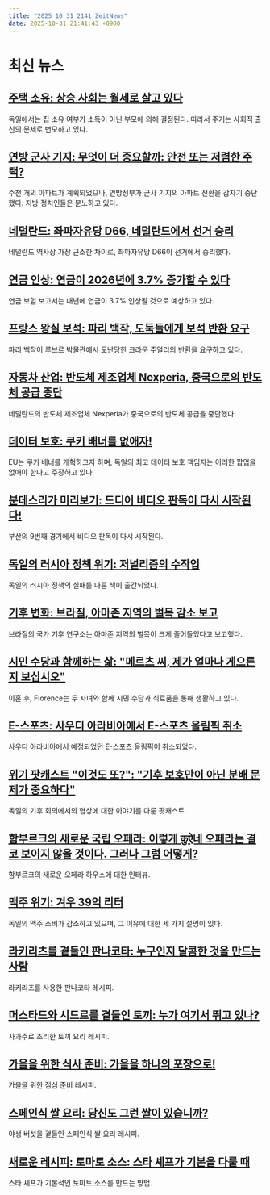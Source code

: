 ```yaml
---
title: "2025 10 31 2141 ZeitNews"
date: 2025-10-31 21:41:43 +0900
---
```


# 최신 뉴스 

## [주택 소유: 상승 사회는 월세로 살고 있다](https://www.zeit.de/wirtschaft/2025-10/wohneigentum-immobilien-erbschaft-generationen-vermoegen)  
독일에서는 집 소유 여부가 소득이 아닌 부모에 의해 결정된다. 따라서 주거는 사회적 출신의 문제로 변모하고 있다.  

## [연방 군사 기지: 무엇이 더 중요할까: 안전 또는 저렴한 주택?](https://www.zeit.de/wirtschaft/2025-10/bundeswehrliegenschaften-umwandlungsstopp-militaer-standorte-wohnungen)  
수천 개의 아파트가 계획되었으나, 연방정부가 군사 기지의 아파트 전환을 갑자기 중단했다. 지방 정치인들은 분노하고 있다.  

## [네덜란드: 좌파자유당 D66, 네덜란드에서 선거 승리](https://www.zeit.de/politik/ausland/2025-10/linksliberale-partei-d66-ist-wahlsieger-in-den-niederlanden)  
네덜란드 역사상 가장 근소한 차이로, 좌파자유당 D66이 선거에서 승리했다.  

## [연금 인상: 연금이 2026년에 3.7% 증가할 수 있다](https://www.zeit.de/wirtschaft/2025-10/rentenerhoehung-rentenversicherungsbericht-bundesregierung-2026)  
연금 보험 보고서는 내년에 연금이 3.7% 인상될 것으로 예상하고 있다.  

## [프랑스 왕실 보석: 파리 백작, 도둑들에게 보석 반환 요구](https://www.zeit.de/gesellschaft/zeitgeschehen/2025-10/louvre-paris-museum-juwelen-diebstahl-count)  
파리 백작이 루브르 박물관에서 도난당한 크라운 주얼리의 반환을 요구하고 있다.  

## [자동차 산업: 반도체 제조업체 Nexperia, 중국으로의 반도체 공급 중단](https://www.zeit.de/wirtschaft/unternehmen/2025-10/autoindustrie-nexperia-aussetzen-lieferung-china-gxe)  
네덜란드의 반도체 제조업체 Nexperia가 중국으로의 반도체 공급을 중단했다.  

## [데이터 보호: 쿠키 배너를 없애자!](https://www.zeit.de/digital/datenschutz/2025-10/datenschutz-cookie-banner-internet-reform-eu)  
EU는 쿠키 배너를 개혁하고자 하며, 독일의 최고 데이터 보호 책임자는 이러한 팝업을 없애야 한다고 주장하고 있다.  

## [분데스리가 미리보기: 드디어 비디오 판독이 다시 시작된다!](https://www.zeit.de/sport/2025-10/var-pokal-bundesliga-sandro-wagner-niko-kovac)  
부산의 9번째 경기에서 비디오 판독이 다시 시작된다.  

## [독일의 러시아 정책 위기: 저널리즘의 수작업](https://www.zeit.de/2025/46/das-versagen-katja-gloger-georg-mascolo-deutsche-russlandpolitik-gxe)  
독일의 러시아 정책의 실패를 다룬 책이 출간되었다.  

## [기후 변화: 브라질, 아마존 지역의 벌목 감소 보고](https://www.zeit.de/wissen/umwelt/2025-10/staatliches-klimainstitut-inpe-brasilien-abholzung-gxe)  
브라질의 국가 기후 연구소는 아마존 지역의 벌목이 크게 줄어들었다고 보고했다.  

## [시민 수당과 함께하는 삶: "메르츠 씨, 제가 얼마나 게으른지 보십시오"](https://www.zeit.de/arbeit/2025-10/leben-buergergeld-tafel-lebensmittel-kinder-reform-zahlungsstopp)  
이혼 후, Florence는 두 자녀와 함께 시민 수당과 식료품을 통해 생활하고 있다.  

## [E-스포츠: 사우디 아라비아에서 E-스포츠 올림픽 취소](https://www.zeit.de/sport/2025-10/e-sports-olympische-spiele-saudi-arabien-abgesagt)  
사우디 아라비아에서 예정되었던 E-스포츠 올림픽이 취소되었다.  

## [위기 팟캐스트 "이것도 또?": "기후 보호만이 아닌 분배 문제가 중요하다"](https://www.zeit.de/politik/2025-10/un-klimakonferenz-deutschland-klimaschutz-jochen-flasbarth-krisenpodcast)  
독일의 기후 회의에서의 협상에 대한 이야기를 다룬 팟캐스트.  

## [함부르크의 새로운 국립 오페라: 이렇게 कुऐ네 오페라는 결코 보이지 않을 것이다. 그러나 그럼 어떻게?](https://www.zeit.de/2025/46/neue-staatsoper-hamburg-kuehne-stiftung-architekten)  
함부르크의 새로운 오페라 하우스에 대한 인터뷰.  

## [맥주 위기: 겨우 39억 리터](https://www.zeit.de/zeit-magazin/leben/2025-10/bierkrise-brauereien-kneipen-bierkonsum-absatz)  
독일의 맥주 소비가 감소하고 있으며, 그 이유에 대한 세 가지 설명이 있다.  

## [라키리츠를 곁들인 판나코타: 누구인지 달콤한 것을 만드는 사람](https://www.zeit.de/zeit-magazin/wochenmarkt/2025-10/panna-cotta-lakritz-suessholz-rezept)  
라키리츠를 사용한 판나코타 레시피.  

## [머스타드와 시드르를 곁들인 토끼: 누가 여기서 뛰고 있나?](https://www.zeit.de/zeit-magazin/wochenmarkt/2025-08/geschmortes-kaninchen-senf-speck-rezept-wochenmarkt)  
사과주로 조리한 토끼 요리 레시피.  

## [가을을 위한 식사 준비: 가을을 하나의 포장으로!](https://www.zeit.de/zeit-magazin/wochenmarkt/2025-10/meal-prep-herbst-woche-rezept-wochenmarkt-gxe)  
가을을 위한 점심 준비 레시피.  

## [스페인식 쌀 요리: 당신도 그런 쌀이 있습니까?](https://www.zeit.de/zeit-magazin/wochenmarkt/2025-08/spanischer-reis-wildpilze-rezept-wochenmarkt)  
야생 버섯을 곁들인 스페인식 쌀 요리 레시피.  

## [새로운 레시피: 토마토 소스: 스타 셰프가 기본을 다룰 때](https://www.zeit.de/zeit-magazin/wochenmarkt/2025-09/tomatensosse-einmachglas-weisswein-krauter-rezept-wochenmarkt)  
스타 셰프가 기본적인 토마토 소스를 만드는 방법.